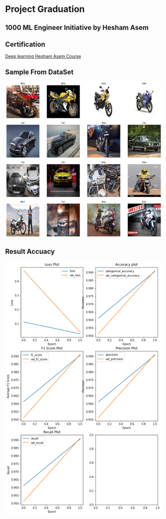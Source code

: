 # Project Graduation 
## 1000 ML Engineer Initiative by Hesham Asem 

## Certification
[Deep learning Hesham Asem Course](https://drive.google.com/drive/u/0/folders/1DMcEOW4KskyogP78prhVl__oLTiTYtzd)

## Sample From DataSet
![Sample training data](https://github.com/ahmedAEAID/Deeplearning-Course-HeshamAsem-Project-Graduation/blob/main/Result%20car%20and%20bikes/Sample%20from%20dataset.png)

## Result Accuacy
![Result Accuacy](https://github.com/ahmedAEAID/Deeplearning-Course-HeshamAsem-Project-Graduation/blob/main/Result%20car%20and%20bikes/result%20accuracy.png)
